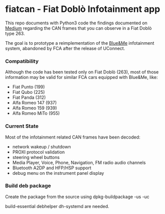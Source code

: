 # fiatcan - Fiat Doblò Infotainment app

This repo documents with Python3 code the findings documented on [Medium](https://medium.com/@fmntf) regarding the CAN frames that you can observe in a Fiat Doblò type 263.

The goal is to prototype a reimplementation of the [Blue&Me](https://en.wikipedia.org/wiki/Blue%26Me) infotainment system, abandoned by FCA after the release of UConnect.

### Compatibility
Although the code has been tested only on Fiat Doblò (263), most of those information may be valid for similar FCA cars equipped with Blue&Me, like:
 * Fiat Punto (199)
 * Fiat Qubo (225)
 * Fiat Panda (312)
 * Alfa Romeo 147 (937)
 * Alfa Romeo 159 (939)
 * Alfa Romeo MiTo (955) 

### Current State
Most of the infotainment related CAN frames have been decoded:

 * network wakeup / shutdown
 * PROXI protocol validation
 * steering wheel buttons
 * Media Player, Voice, Phone, Navigation, FM radio audio channels
 * Bluetooth A2DP and HFP/HSP support
 * debug menu on the instrument panel display

### Build deb package
Create the package from the source using dpkg-buildpackage -us -uc
 
build-essential debhelper dh-systemd are needed.


